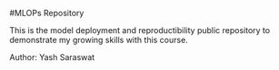 #MLOPs Repository

This is the model deployment and reproductibility public repository to demonstrate my growing skills with this course.

Author: Yash Saraswat
